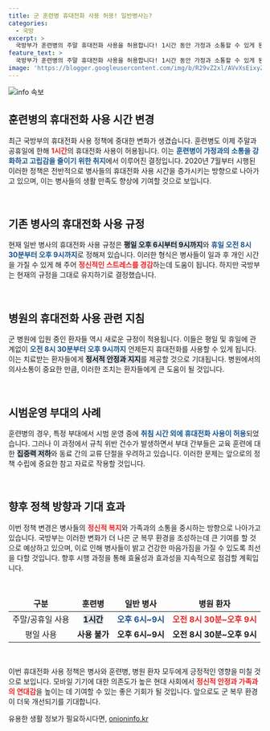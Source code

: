 ```yaml
---
title: 군 훈련병 휴대전화 사용 허용! 일반병사는?
categories:
  - 국방
excerpt: >
  국방부가 훈련병의 주말 휴대전화 사용을 허용합니다! 1시간 동안 가정과 소통할 수 있게 된다는데, 변화의 배경과 의미를 밝혀드립니다. 클릭해 자세히 알아보세요!
feature_text: >
  국방부가 훈련병의 주말 휴대전화 사용을 허용합니다! 1시간 동안 가정과 소통할 수 있게 된다는데, 변화의 배경과 의미를 밝혀드립니다. 클릭해 자세히 알아보세요!
image: 'https://blogger.googleusercontent.com/img/b/R29vZ2xl/AVvXsEixyZcFfHzMRdzZMjFBmAUKJYCLCGyLL1o632UiGVXcaFdKo_bkvkuCioo0uUKlGfBVcT3P84aROyZIXSBEx3Aw5nCQ3pTgDom1WDC4m8eifvWiAmWEEVb4x6G_l8C0QH225ldMjyaFvpxGEBGNO37VmDTDMHGhJPq73UglMfDca1-0aw/s1600/blogspot.png'
---
```


<p><img src="https://blogger.googleusercontent.com/img/b/R29vZ2xl/AVvXsEixyZcFfHzMRdzZMjFBmAUKJYCLCGyLL1o632UiGVXcaFdKo_bkvkuCioo0uUKlGfBVcT3P84aROyZIXSBEx3Aw5nCQ3pTgDom1WDC4m8eifvWiAmWEEVb4x6G_l8C0QH225ldMjyaFvpxGEBGNO37VmDTDMHGhJPq73UglMfDca1-0aw/s1600/blogspot.png" alt="info 속보" /></p>

<h2 data-ke-size="size26">훈련병의 휴대전화 사용 시간 변경</h2>

<p data-ke-size="size16">최근 국방부의 휴대전화 사용 정책에 중대한 변화가 생겼습니다. 훈련병도 이제 주말과 공휴일에 한해 <b><span style="color: #ee2323;">1시간</span></b>의 휴대전화 사용이 허용됩니다. 이는 <b><span style="color: #1a5490;">훈련병이 가정과의 소통을 강화하고 고립감을 줄이기 위한 취지</span></b>에서 이루어진 결정입니다. 2020년 7월부터 시행된 이러한 정책은 전반적으로 병사들의 휴대전화 사용 시간을 증가시키는 방향으로 나아가고 있으며, 이는 병사들의 생활 만족도 향상에 기여할 것으로 보입니다.</p>

<p data-ke-size="size16">&nbsp;</p>

<h2 data-ke-size="size26">기존 병사의 휴대전화 사용 규정</h2>

<p data-ke-size="size16">현재 일반 병사의 휴대전화 사용 규정은 <b><span style="background-color: #21538527;">평일 오후 6시부터 9시까지</span></b>와 <b><span style="color: #1a5490;">휴일 오전 8시 30분부터 오후 9시까지</span></b>로 정해져 있습니다. 이러한 형식은 병사들이 일과 후 개인 시간을 가질 수 있게 해 주어 <b><span style="color: #ee2323;">정신적인 스트레스를 경감</span></b>하는데 도움이 됩니다. 하지만 국방부는 현재의 규정을 그대로 유지하기로 결정했습니다.</p>

<p data-ke-size="size16">&nbsp;</p>

<h2 data-ke-size="size26">병원의 휴대전화 사용 관련 지침</h2>

<p data-ke-size="size16">군 병원에 입원 중인 환자들 역시 새로운 규정이 적용됩니다. 이들은 평일 및 휴일에 관계없이 <b><span style="color: #1a5490;">오전 8시 30분부터 오후 9시까지</span></b> 언제든지 휴대전화를 사용할 수 있게 됩니다. 이는 치료받는 환자들에게 <b><span style="background-color: #21538527;">정서적 안정과 지지</span></b>를 제공할 것으로 기대됩니다. 병원에서의 의사소통이 중요한 만큼, 이러한 조치는 환자들에게 큰 도움이 될 것입니다.</p>

<p data-ke-size="size16">&nbsp;</p>

<h2 data-ke-size="size26">시범운영 부대의 사례</h2>

<p data-ke-size="size16">훈련병의 경우, 특정 부대에서 시범 운영 중에 <b><span style="color: #1a5490;">취침 시간 외에 휴대전화 사용이 허용</span></b>되었습니다. 그러나 이 과정에서 규칙 위반 건수가 발생하면서 부대 간부들은 교육 훈련에 대한 <b><span style="background-color: #21538527;">집중력 저하</span></b>와 동료 간의 교류 단절을 우려하고 있습니다. 이러한 문제는 앞으로의 정책 수립에 중요한 참고 자료로 작용할 것입니다.</p>

<p data-ke-size="size16">&nbsp;</p>

<h2 data-ke-size="size26">향후 정책 방향과 기대 효과</h2>

<p data-ke-size="size16">이번 정책 변경은 병사들의 <b><span style="color: #ee2323;">정신적 복지</span></b>와 가족과의 소통을 중시하는 방향으로 나아가고 있습니다. 국방부는 이러한 변화가 더 나은 군 복무 환경을 조성하는데 큰 기여를 할 것으로 예상하고 있으며, 이로 인해 병사들이 밝고 건강한 마음가짐을 가질 수 있도록 최선을 다할 것입니다. 향후 시행 과정을 통해 효율성과 효과성을 지속적으로 점검할 계획입니다.</p>

<p data-ke-size="size16">&nbsp;</p>

<table>
  <thead>
    <tr>
      <td style="text-align: center; height: 17px;"><b>구분</b></td>
      <td style="text-align: center; height: 17px;"><b>훈련병</b></td>
      <td style="text-align: center; height: 17px;"><b>일반 병사</b></td>
      <td style="text-align: center; height: 17px;"><b>병원 환자</b></td>
    </tr>
  </thead>
  <tbody>
    <tr>
      <td style="text-align: center; height: 17px;">주말/공휴일 사용</td>
      <td style="text-align: center; height: 17px;"><b><span style="background-color: #21538527;">1시간</span></b></td>
      <td style="text-align: center; height: 17px;"><b><span style="color: #1a5490;">오후 6시~9시</span></b></td>
      <td style="text-align: center; height: 17px;"><b><span style="color: #ee2323;">오전 8시 30분~오후 9시</span></b></td>
    </tr>
    <tr>
      <td style="text-align: center; height: 17px;">평일 사용</td>
      <td style="text-align: center; height: 17px;"><b>사용 불가</b></td>
      <td style="text-align: center; height: 17px;"><b>오후 6시~9시</b></td>
      <td style="text-align: center; height: 17px;"><b>오전 8시 30분~오후 9시</b></td>
    </tr>
  </tbody>
</table>

<p data-ke-size="size16">&nbsp;</p>

<p data-ke-size="size16">이번 휴대전화 사용 정책은 병사와 훈련병, 병원 환자 모두에게 긍정적인 영향을 미칠 것으로 보입니다. 모바일 기기에 대한 의존도가 높은 현대 사회에서 <b><span style="color: #ee2323;">정신적 안정과 가족과의 연대감</span></b>을 높이는 데 기여할 수 있는 좋은 기회가 될 것입니다. 앞으로도 군 복무 환경이 더욱 개선되기를 기대합니다.</p>
유용한 생활 정보가 필요하시다면, <a href="https://onioninfo.kr" rel="dofollow">onioninfo.kr</a>


